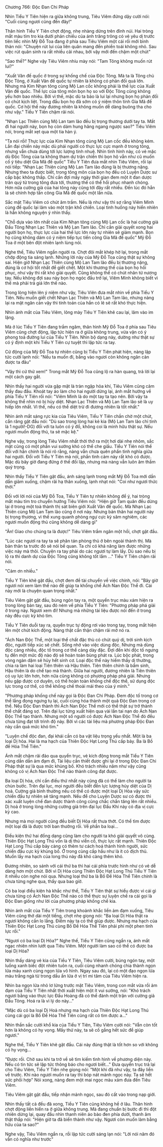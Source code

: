 




Chương 766: Độc Đan Chi Pháp


Nhìn Tiểu Y Tiên hiện ra giữa không trung, Tiêu Viêm đứng dậy cười nói: "Cuối cùng ngươi cũng đến đây!"

Thân hình Tiểu Y Tiên chợt động, nhẹ nhàng dừng trên đỉnh núi. Hai tròng mắt màu tím tro kia dưới phản chiếu của ánh trăng trông có vẻ yêu dị trước tiên liếc nhìn Mỹ Đỗ Toa đang ở phía sau Tiêu Viêm một cái rồi mới bình thản nói: "Chuyện rút lui của liên quân mang đến phiền toái không nhỏ. Sau việc rút quân sinh ra rất nhiều cãi nhau, bởi vậy mới đến chậm một chút"

"Sao thế?" Nghe vậy Tiêu Viêm nhíu mày nói: "Tam Tông không muốn rút lui?"

"Xuất Vân đế quốc ở trong sự khống chế của Độc Tông. Mà ta là Tông chủ Độc Tông, ở Xuất Vân đế quốc tự nhiên là không có phản đối quá lớn. Nhưng mà Kim Nhạn tông cùng Mộ Lan cốc không phải là thế lực của Xuất Vân đế quốc. Thế lực của tông môn bọn họ so với Độc Tông cũng không yếu hơn bao nhiêu. Bởi vì thế, mặc dù ta bảo là lui lại nhưng bọn họ phản đối có chút kịch liệt. Trong đầu bọn họ đã sớm có ý niệm thôn tính Gia Mã đế quốc. Cơ hội thế này đương nhiên là không muốn dễ dàng buông tha cho như vậy." Tiểu Y Tiên chậm rãi nói.

"Nhạn Lạc Thiên cùng Mộ Lan tam lão đều bị trọng thương dưới tay ta. Mất đi hai người này, bọn họ còn dám hung hăng ngang ngược sao?" Tiêu Viêm nói, trong mắt xẹt qua một tia hàn ý.

"Ta nói rồi! Thực lực của Kim Nhạn tông cùng Mộ Lan cốc đều không kém. Lần đại chiến này mặc dù phái người có thực lực cực mạnh ở trong tông, nhưng vẫn chưa dùng tới lực lượng tinh nhuệ. Nhìn tình hình này, có vẻ mặc dù Độc Tông của ta không tham dự trận chiến thì bọn hộ vẫn như cũ muốn cố ý tiêu diệt Gia Mã đế quốc" Tiểu Y Tiên đưa mắt nhìn Tiêu Viêm, rồi lại nói tiếp: "Nhạn Lạc Thiên cùng Mộ Lan Tam lão đúng là bị thương nặng. Nhưng theo ta được biết, trong tông môn của bọn họ đều có Luyện Dược sư cấp bậc không thấp. Chỉ cần đợi mấy ngày thời gian đem một ít đan dược trân quý từ trong tông đưa tới, thương thế có thể hồi phục nhanh chóng. Hơn nữa cường giả của hai tông này cũng tới đây rất nhiều. Đến lúc đó hẳn là sẽ chỉnh hợp tấn công Gia Mã đế quốc một lần nữa.

Sắc mặt Tiêu Viêm có chút âm trầm. Nếu là như vậy thì sợ rằng Viêm Minh cùng đế quốc lại lâm vào một trận khổ chiến. Loại tình huống này hiển nhiên là hắn không nguyện ý nhìn thấy.

"Chỗ dựa vào lớn nhất của Kim Nhạn tông cùng Mộ Lan cốc là hai cường giả Đấu Tông Nhạn Lạc Thiên và Mộ Lan Tam lão. Chỉ cần giải quyết xong hai người bọn họ, thực lực của hai thế lực lớn này tự nhiên sẽ giảm mạnh. Bọn họ cũng không dám có ý niệm tiếp tục tiến công Gia Mã đế quốc" Mỹ Đỗ Toa ở một bên đột nhiên lạnh lùng nói.

Nghe thế, Tiêu Viêm ngẩn người ra. Chợt đôi mắt khép hờ lại, trong mắt chớp động tia sáng lạnh. Những lời này của Mỹ Đỗ Toa cũng thật sự không sai. Hiện giờ Nhạn Lạc Thiên cùng Mộ Lan Tam lão đều bị thương nặng, đúng là cơ hội tốt nhất để giết chết. Một khi thương thế của bọn họ hồi phục, như vậy thì rất khó giải quyết. Cũng không thể có chút nhân từ nương tay. Nếu không đợi sau này bọn họ ngóc đầu trở lại, Viêm Minh không biết vì thế mà phải trả giá lớn thế nào.

Trong lòng hiện lên ý niệm như vậy, Tiêu Viên đưa mắt nhìn về phía Tiểu Y Tiên. Nếu muốn giết chết Nhạn Lạc Thiên và Mộ Lan Tam lão, nhưng nàng lại ra mặt ngăn cản vậy thì tính toán của hắn có lẽ sẽ rất khó thực hiện.

Nhìn ánh mắt của Tiêu Viêm, lông mày Tiêu Y Tiên khẽ cau lại, lâm vào im lặng.

Mà ở lúc Tiểu Y Tiên đang trầm ngâm, thân hình Mỹ Đỗ Toa ở phía sau Tiêu Viêm cũng chợt động, lập tức hiện ra ở giữa không trung, vừa vặn có ý phong toả đường lui của Tiểu Y Tiên. Nhìn bộ dạng này, dường như thật sự có ý định một khi Tiểu Y Tiên cự tuyệt thì lập tức ra tay.

Cử động của Mỹ Đỗ Toa tự nhiên cũng bị Tiểu Y Tiên phát hiện, nàng lập tức cười lạnh nói: "Nếu ta muốn đi, bằng vào ngươi còn không ngăn cản được ta đâu"

"Vậy thì cứ thử xem!" Trong mắt Mỹ Đỗ Toa cũng lộ ra hàn quang, trả lời lại một cách gay gắt.

Nhìn thấy hai người vừa gặp mặt là tràn ngập hỏa khí, Tiêu Viêm cũng cảm thấy đau đầu. Khoát tay áo làm cho hai người dừng lại, ánh mắt hướng về phía Tiểu Y Tiên rồi nói: "Viêm Minh là do một tay ta tạo nên. Bởi vậy ta không thể nhìn nó bị hủy diệt. Nhạn Lạc Thiên và Mộ Lan Tam lão sẽ là uy hiếp lớn nhất. Vì thế, nếu có thể diệt trừ đi đương nhiên là tốt nhất."

Nhìn ánh mắt sáng rực kia của Tiêu Viêm, Tiểu Y Tiên chần chờ một chút, cắn răng gật đầu nói: "Dù sao trong lòng hai kẻ kia (Mộ Lan Tam lão chỉ tính là 1 người!-DG) đối với ta luôn có ý đồ, không coi là minh hữu thật sự. Nếu ngươi muốn động thủ, ta sẽ mặc kệ."

Nghe vậy, trong lòng Tiêu Viêm nhất thời thở ra một hơi dài nhẹ nhõm, sắc mặt cũng có một phần vui sướng khó có thể che giấu. Tiểu Y Tiên nói thế đối với hắn chính là nói rõ rằng, nàng vẫn chưa quên phần tình nghĩa giữa hai người. Đối với Tiểu Y Tiên mà nói, phần tình cảm này rất khó có được. Mặc dù bây giờ đang đứng ở thế đối lập, nhưng mà nàng vẫn luôn âm thầm quý trọng.

Nhìn thấy Tiểu Y Tiên gật đầu, ánh sáng lạnh trong mắt Mỹ Đỗ Toa mới dần dần giảm xuống, chậm rãi hạ thân xuống, lạnh nhạt nói: "Coi như ngươi thức thời."

Đối với lời nói của Mỹ Đỗ Toa, Tiểu Y Tiên tự nhiên không để ý, hai tròng mắt màu tím tro chuyển hướng Tiêu Viêm nói: "Hiện giờ Tam quân đều dừng lại ở trong một toà thành thị sát biên giới Xuất Vân đế quốc. Mà Nhạn Lạc Thiên cùng Mộ Lan Tam lão cũng ở nơi này. Nhưng bản thân hai người này bị trọng thương, vì thế xung quanh phòng ngự cực kỳ sâm nghiêm, các ngươi muốn động thủ cũng không dễ dàng gì"

"Ân! Giao cho chúng ta là được!" Tiêu Viêm trầm ngân một hồi, chợt gật đầu.

"Lúc các ngươi ra tay ta sẽ phân tán phòng thủ ở bên ngoài thành thị. Mà bản thân ta trước đó sẽ nói bế quan. Ta chỉ có khả năng làm được những việc này mà thôi. Chuyện ra tay phải do các ngươi tự làm lấy. Dù sao nếu bị lộ ra thì danh dự của Độc Tông cũng không tốt lắm …" Tiểu Y Tiên chậm rãi nói.

"Cảm ơn nhiều."

Tiểu Y Tiên khẽ gật đầu, chợt đem đề tài chuyển về việc chính, nói: "Bây giờ ngươi nói xem làm thế nào để giúp ta khống chế Ách Nan Độc Thể đi. Cái này mới là chuyện quan trọng nhất."

Tiêu Viêm gật gật đầu, búng ngón tay ra, một quyển trục màu xám hiện ra trong lòng bàn tay, sau đó ném về phía Tiểu Y Tiên: "Phương pháp phá giải ở trong này. Ngươi xem đi! Nhưng mà những tài liệu được nói đến ở trong này đều cực kỳ khó tìm.

Tiểu Y Tiên duỗi tay ra, quyển trục tự động rơi vào trong tay, trong mắt hiện lên một chút kích động. Nàng thật cẩn thận chậm rãi mở nó ra.

"Ách Nan Độc Thể, một loại thể chất đặc thù có chút quỷ dị, trời sinh kịch độc, người tiếp xúc sẽ chết. Sống nhờ vào việc dùng độc. Nhưng mà dùng độc càng nhiều, độc tố trong cơ thể càng dày đặc. Đợi đến khi độc tố ngưng tụ đến một mức độ nào đó sẽ hoàn toàn bùng phát ra. Lúc bộc phát, trong vòng ngàn dặm sẽ hủy hết sinh cơ. Loại độc thể này hiếm thấy dị thường, chia ra làm hai loại Tiên thiên và Hậu thiên. Tiên thiên chính là bẩm sinh, Hậu thiên là do chế tạo mà thành. Giữa hai người, đương nhiên là Tiên thiên có uy lực lớn hơn, hơn nữa cũng không có phương pháp phá giải. Nhưng nếu gặp được cơ duyên, có thể hoàn toàn khống chế độc thể, sử dụng độc lực trong cơ thể, có thể khống chế thoải mái theo của ý mình."

"Phương pháp khống chế này gọi là Độc Đan Chi Pháp. Đem độc tố trong cơ thể lắng đọng ngưng tụ lại, cuối cùng hóa thành một quả Độc Đan trong cơ thể. Nếu Độc Đan thành thì Ách Nan Độc Thể mới có thể thật sự trở thành thể chất đáng sợ. Trên đại lục từng xuất hiện qua vài lần tai nạn do Ách Nan Độc Thể tạo thành. Nhưng một số người có được Ách Nan Độc Thể đó đều chưa từng đạt tới trình độ này. Bởi vì các tài liệu mà phương pháp Độc Đan này cần quá mức khó tìm."

"Luyện chế độc đan, đại khái cần có ba vật liệu trọng yếu nhất. Một là ba loại Dị hỏa. Hai là ma hạch của Thiên Độc Hạt Long Thú cấp bảy. Ba là Bồ đề Hóa Thể Tiên."

Ánh mắt chậm rãi đảo qua quyển trục, vẻ kích động trong mắt Tiểu Y Tiên cũng dần dần ảm đạm đi, Tài liệu cần thiết được ghi lại ở trong Độc Đan Chi Pháp thật sự là qua mức khủng bố. Khó trách nhiều năm như vậy cũng không có vị Ách Nan Độc Thể nào thành công đạt được.

Ba loại Dị hỏa, chỉ cần điều thứ nhất này cũng đã có thể làm cho người ta chùn bước. Trên đại lục, mọi người đều biết đến lực lượng hủy diệt của Dị hoả. Cường giả bình thường nếu có thể có được một loại Dị Hỏa vậy sức chiến đấu tự nhiên sẽ tăng mạnh. Nếu để cho Luyện Dược sư có được thì xác xuất luyện chế đan dược thành công cũng chắc chắn tăng lên rất nhiều. Dị hoả ở trong lòng những cường giả trên đại lục Đấu Khí này có địa vị cực kỳ cao.

Nhưng mà mọi người cũng đều biết Dị Hỏa rất thưa thớt. Có thể tìm được một loại đã là được trời ban thưởng rồi. Về phần ba loại…

Điều kiện thứ hai đồng dạng cũng làm cho người ta khó giải quyết vô cùng. Thiên Độc Hạt Long Thú vốn là dị thú viễn cổ, thực lực rất mạnh. Thiên Độc Hạt Long Thú cấp bảy càng có thêm tư cách hoá thành hình người, sức chiến đấu cực kỳ khủng bố. Ở trong cùng cấp hầu như là ít có địch thủ. Muốn lấy ma hạch của long thú này đã khó càng thêm khó.

Đương nhiên, so sánh với cái thứ ba thì hai cái phía trước hình như có vẻ dễ dàng hơn một chút. Bởi vì Dị Hỏa cùng Thiên Độc Hạt Long Thú Tiểu Y Tiên ít nhiều còn nghe nói qua. Nhưng loại thứ ba là Bồ Đề Hóa Thể Tiên chính là chưa từng nghe qua, thấy qua bao giờ.

Có ba loại điều kiện hà khắc như thế, Tiểu Y Tiên thật sự hiểu được vì cái gì chưa từng có Ách Nan Độc Thể nào có thể thực sự luyện chế ra cái gọi là Độc Đan giống như lời của phương pháp khống chế kia.

Nhìn ánh mắt của Tiểu Y Tiên trong khoảnh khắc liền ảm đạm xuống, Tiêu Viêm cũng thở dài một tiếng, chợt nhẹ giọng nói: "Ba loại Dị Hỏa thật ra ngươi không cần lo lắng. Điểm này ta có thể giúp được. Nhưng ma hạch của Thiên Độc Hạt Long Thú cùng Bồ Đề Hóa Thể Tiên phải phí một phen tinh lực rồi."

"Ngươi có ba loại Dị Hỏa?" Nghe thế, Tiểu Y Tiên cũng ngẩn ra, ánh mắt ngạc nhiên nhìn lướt qua Tiêu Viêm. Một người làm sao có thể có được ba loại Dị Hỏa?

Nhìn thấy dáng vẻ kia của Tiểu Y Tiên, Tiêu Viêm cười, búng ngón tay, một luồng xanh biếc đột nhiên tuôn ra, cuối cùng nhanh chóng chia thành ngọn lửa màu xanh cùng ngọn lửa vô hình. Ngay sau đó, lại có một đạo ngọn lửa màu trắng ngà từ trong dấu ấn lửa ở vị trí mi tâm của Tiêu Viêm hiện ra.

Nhìn ba ngọn lửa nhỏ lơ lửng trước mặt Tiêu Viêm, trong con mắt vừa rồi ảm đạm của Tiểu Y Tiên nhất thời xuất hiện một ít vui sướng, nói: "Khó trách ngươi bằng vào thực lực Đấu Hoàng đã có thể đánh một trận với cường giả Đấu Tông. Hoá ra là vì lý do này…"

"Mặc dù có ba loại Dị Hoả nhưng ma hạch của Thiên Độc Hạt Long Thú cùng cái gọi là Bồ Đề Hóa Thể Tiên cũng rất có tìm được a…"

Nhìn thần sắc cười khổ kia của Tiểu Y Tiên, Tiêu Viêm cười nói: "Vẫn còn tốt hơn là không có hy vọng. Mấy thứ này, ta sẽ cố gắng hết sức để giúp ngươi."

Nghe thế, Tiểu Y Tiên khẽ gật đầu. Cái này đúng thật là tốt hơn so với không có hy vọng…

"Được rồi. Chờ sau khi ta trở về sẽ tìm kiếm tình hình về phương diện này. Nếu có tin tức sẽ lập tức thông báo cho ngươi biết…" Đưa quyển trục trả lại cho Tiêu Viêm, Tiểu Y Tiên nhẹ giọng nói: "Một khi đã như vậy, ta đây liền về trước. Khi nào ngươi muốn ra tay thì bóp nát mảnh ngọc này. Ta sẽ hết sức phối hợp" Nói xong, nàng đem một mai ngọc màu xám đưa đến Tiêu Viêm.

Tiêu Viêm gật gật đầu, tiếp nhận mảnh ngọc, sau đó cất vào trong nạp giới.

Nhìn thấy tất cả đều đã xong, Tiểu Y Tiên cũng không hề ở lâu. Thân hình chợt động liền hiển ra ở giữa không trung. Mà đang chuẩn bị bước đi thì đột nhiên dừng lại, quay đầu nhìn thanh niên áo bào đen phía dưới, thanh âm thật thấp nói: "Hiện giờ ta đã biến thành như vậy. Ngươi còn muốn làm bằng hữu của ta sao?"

Nghe vậy, Tiêu Viêm ngẩn ra, rồi lập tức cười sáng lạn nói: "Lời nói năm đó vẫn có nghĩa như trước"




